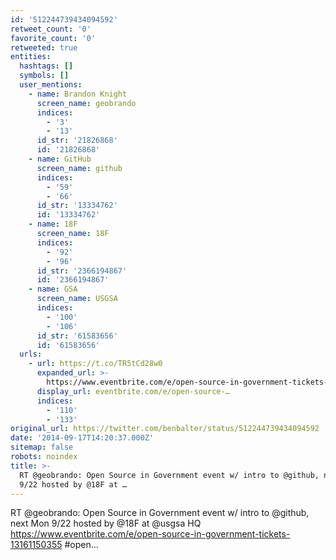 ```yaml
---
id: '512244739434094592'
retweet_count: '0'
favorite_count: '0'
retweeted: true
entities:
  hashtags: []
  symbols: []
  user_mentions:
    - name: Brandon Knight
      screen_name: geobrando
      indices:
        - '3'
        - '13'
      id_str: '21826868'
      id: '21826868'
    - name: GitHub
      screen_name: github
      indices:
        - '59'
        - '66'
      id_str: '13334762'
      id: '13334762'
    - name: 18F
      screen_name: 18F
      indices:
        - '92'
        - '96'
      id_str: '2366194867'
      id: '2366194867'
    - name: GSA
      screen_name: USGSA
      indices:
        - '100'
        - '106'
      id_str: '61583656'
      id: '61583656'
  urls:
    - url: https://t.co/TR5tCd28w0
      expanded_url: >-
        https://www.eventbrite.com/e/open-source-in-government-tickets-13161150355
      display_url: eventbrite.com/e/open-source-…
      indices:
        - '110'
        - '133'
original_url: https://twitter.com/benbalter/status/512244739434094592
date: '2014-09-17T14:20:37.000Z'
sitemap: false
robots: noindex
title: >-
  RT @geobrando: Open Source in Government event w/ intro to @github, next Mon
  9/22 hosted by @18F at …
---
```


RT @geobrando: Open Source in Government event w/ intro to @github, next Mon 9/22 hosted by @18F at @usgsa HQ https://www.eventbrite.com/e/open-source-in-government-tickets-13161150355 #open…